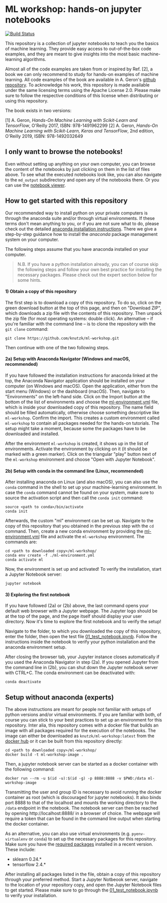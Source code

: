 # ML workshop: hands-on jupyter notebooks

[![Build Status](https://travis-ci.org/knutzk/ml-workshop.svg?branch=master)](https://travis-ci.org/knutzk/ml-workshop)

This repository is a collection of jupyter notebooks to teach you the basics of
machine learning. They provide easy access to out-of-the-box code examples, and
they are meant to give insights into the most basic machine-learning algorithms.

Almost all of the code examples are taken from or inspired by Ref. [2], a book
we can only recommend to study for hands-on examples of machine learning. All
code examples of the book are available in A. Geron's [github
repository](https://github.com/ageron/handson-ml2). To acknowledge his work,
this repository is made available under the same licensing terms using the
Apache License 2.0. Please make sure to follow the respective conditions of this
license when distributing or using this repository.

The book exists in two versions:

[1] A. Geron, _Hands-On Machine Learning with Scikit-Learn and TensorFlow_, O'Reilly 2017, ISBN: 978-1491962299
[2] A. Geron, _Hands-On Machine Learning with Scikit-Learn, Keras and TensorFlow_, 2nd edition, O'Reilly 2019, ISBN: 978-1492032649


## I only want to browse the notebooks!

Even without setting up anything on your own computer, you can browse the
content of the notebooks by just clicking on them in the list of files above. To
see what the executed notebooks look like, you can also navigate to the
`md_output` subdirectory and open any of the notebooks there. Or you can use the
[notebook viewer](https://nbviewer.jupyter.org/github/knutzk/ml-workshop/).


## How to get started with this repository

Our recommended way to install python on your private computers is through the
anaconda suite and/or through virtual environments. If these terms don't mean
anything to you, or if you are not sure what to do, please check out the
detailed [anaconda installation instructions](INSTALLATION.md). There we give a
step-by-step guidance how to install the _anaconda_ package management system on
your computer.

The following steps assume that you have anaconda installed on your computer.

> N.B. If you have a python installation already, you can of course skip the
> following steps and follow your own best practice for installing the necessary
> packages. Please check out the expert section below for some hints.


#### 1) Obtain a copy of this repository

The first step is to download a copy of this repository. To do so, click on the
green download button at the top of this page, and then on "Download ZIP", which
downloads a zip file with the contents of this repository. Then unpack the zip
file (for most operating systems: double click). An alternative – if you're
familiar with the command line – is to clone the repository with the `git clone`
command:

```
git clone https://github.com/knutzk/ml-workshop.git
```

Then continue with one of the two following steps.


#### 2a) Setup with Anaconda Navigator (Windows and macOS, recommended)

If you have followed the installation instructions for anaconda linked at the
top, the Anaconda Navigator application should be installed on your computer (on
Windows and macOS). Open the application, either from the start menu (Windows)
or the dashboard (macOS). Then, navigate to "Environments" on the left-hand
side. Click on the Import button at the bottom of the list of environments and
choose the [ml-environment.yml](ml-environment.yml) file, which is inside your
downloaded copy of this repository. The name field should be filled
automatically, otherwise choose something descriptive like `ml-workshop`.
Confirm the import. This creates a custom environment called `ml-workshop` to
contain all packages needed for the hands-on tutorials. The setup might take a
moment, because some the packages have to be downloaded and installed.

After the environment `ml-workshop` is created, it shows up in the list of
environments. Activate the environment by clicking on it (it should be marked
with a green marker). Click on the triangular "play" button next of the
`ml-workshop` environment and choose "Open with Jupyter Notebook".


#### 2b) Setup with conda in the command line (Linux, recommended)

After installing anaconda on Linux (and also macOS), you can also use the
`conda` command in the shell to set up your machine-learning environment. In
case the `conda` command cannot be found on your system, make sure to source the
activation script and then call the `conda init` command:

```
source <path to conda>/bin/activate
conda init
```

Afterwards, the custom "ml" environment can be set up. Navigate to the copy of
this repository that you obtained in the previous step with the `cd` command.
Then, create a new conda environment by providing the
[ml-environment.yml](ml-environment.yml) file and activate the `ml-workshop`
environment. The commands are:

```
cd <path to downloaded copy>/ml-workshop/
conda env create -f ./ml-environment.yml
conda activate ml
```

Now, the environment is set up and activated! To verify the installation, start a
Jupyter Notebook server:

```
jupyter notebook
```


#### 3) Exploring the first notebook

If you have followed (2a) or (2b) above, the last command opens your default web
browser with a Jupyter webpage. The Jupyter logo should be at the top of the
page, and the page itself should display your user directory. Now it's time to
explore the first notebook and to verify the setup!

Navigate to the folder, to which you downloaded the copy of this repository,
enter the folder, then open the test file
[01_test_notebook.ipynb](01_test_notebook.ipynb). Follow the instructions inside
the notebook to verify your python installation and the anaconda environment
setup.

After closing the browser tab, your Jupyter instance closes automatically if you
used the Anaconda Navigator in step (2a). If you opened Jupyter from the command
line in (2b), you can shut down the Jupyter notebook server with CTRL+C. The
conda environment can be deactivated with:

```
conda deactivate
```


## Setup without anaconda (experts)

The above instructions are meant for people not familiar with setups of python
versions and/or virtual environments. If you are familiar with both, of course
you can stick to your best practices to set up an environment for this
repository. Inter alia, this repository comes with a docker file that builds an
image with all packages required for the execution of the notebooks. The image
can either be downloaded as `knutzk/ml-workshop:latest` from the [docker
hub](https://hub.docker.com/r/knutzk/ml-workshop) or it can be built from this
repository directly:

```
cd <path to downloaded copy>/ml-workshop/
docker build -t ml-workshop-image .
```

Then, a jupyter notebook server can be started as a docker container with the
following command:

```
docker run --rm -u $(id -u):$(id -g) -p 8888:8888 -v $PWD:/data ml-workshop-image
```

Transmitting the user and group ID is necessary to avoid running the docker
container as root (which is discouraged for jupyter notebooks). It also binds
port 8888 to that of the localhost and mounts the working directory to the
`/data` endpoint in the notebook. The notebook server can then be reached by
opening http://localhost:8888/ in a browser of choice. The webpage will require
a token that can be found in the command line output when starting the docker
container.

As an alternative, you can also use virtual environments (e.g.
`pyenv-virtualenv` or `conda`) to set up the necessary packages for this
repository. Make sure you have the [required packages](ml-environment.yml)
installed in a recent version. These include:

* sklearn 0.24.*
* tensorflow 2.4.*

After installing all packages listed in the file, obtain a copy of this
repository through your preferred method. Start a Jupyter Notbeook server,
navigate to the location of your repository copy, and open the Jupyter Notebook
files to get started. Please make sure to go through the
[01_test_notebook.ipynb](01_test_notebook.ipynb) to verify your installation.
